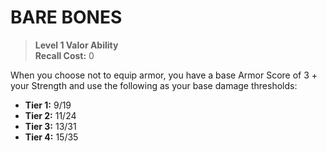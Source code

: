 ﻿---
tags:
  - Ability
  - CharacterOption
name: 'BARE BONES'
level: 1
domain: 'Valor'
type: 'Ability'
recall: '0'
description: 'When you choose not to equip armor, you have a base Armor Score of 3 + your Strength and use the following as your base damage thresholds:

- **Tier 1:** 9/19
- **Tier 2:** 11/24
- **Tier 3:** 13/31
- **Tier 4:** 15/35'
---
# BARE BONES

> **Level 1 Valor Ability**  
> **Recall Cost:** 0

When you choose not to equip armor, you have a base Armor Score of 3 + your Strength and use the following as your base damage thresholds:

- **Tier 1:** 9/19
- **Tier 2:** 11/24
- **Tier 3:** 13/31
- **Tier 4:** 15/35
